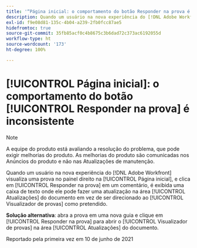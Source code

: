 ```yaml
---
title: '“Página inicial: o comportamento do botão Responder na prova é inconsistente”'
description: Quando um usuário na nova experiência do [!DNL Adobe Workfront] visualiza uma prova no painel direito na [!UICONTROL Página inicial], e clica em [!UICONTROL Responder na prova] em um comentário, é exibida uma caixa de texto onde ele pode fazer uma atualização na área [!UICONTROL Atualizações do documento] em vez de ser direcionado ao Visualizador de provas como pretendido.
exl-id: f9e08d81-135c-4b04-a239-2fb0fcc87ae5
hidefromtoc: true
source-git-commit: 35fb85acf0c4b8675c3b6dad72c373ac6192055d
workflow-type: ht
source-wordcount: '173'
ht-degree: 100%

---
```


# [!UICONTROL Página inicial]: o comportamento do botão [!UICONTROL Responder na prova] é inconsistente

<!--Converted to story-->

>[!NOTE]
>
>A equipe do produto está avaliando a resolução do problema, que pode exigir melhorias do produto. As melhorias do produto são comunicadas nos Anúncios do produto e não nas Atualizações de manutenção.

Quando um usuário na nova experiência do [!DNL Adobe Workfront] visualiza uma prova no painel direito na [!UICONTROL Página inicial], e clica em [!UICONTROL Responder na prova] em um comentário, é exibida uma caixa de texto onde ele pode fazer uma atualização na área [!UICONTROL Atualizações] do documento em vez de ser direcionado ao [!UICONTROL Visualizador de provas] como pretendido.

**Solução alternativa**: abra a prova em uma nova guia e clique em [!UICONTROL Responder na prova] para abrir o [!UICONTROL Visualizador de provas] na área [!UICONTROL Atualizações] do documento.

Reportado pela primeira vez em 10 de junho de 2021

